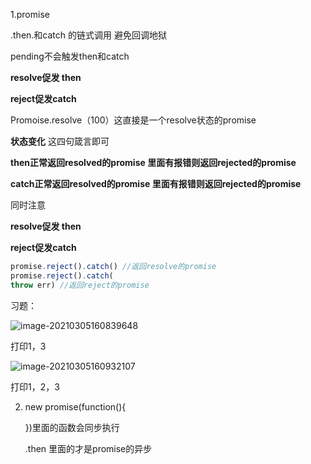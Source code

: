 1.promise

.then.和catch 的链式调用 避免回调地狱

pending不会触发then和catch

**resolve促发 then**

**reject促发catch**

Promoise.resolve（100）这直接是一个resolve状态的promise



**状态变化**  这四句箴言即可

**then正常返回resolved的promise 里面有报错则返回rejected的promise**

**catch正常返回resolved的promise 里面有报错则返回rejected的promise**

同时注意

**resolve促发 then**

**reject促发catch**

```js
promise.reject().catch() //返回resolve的promise
promise.reject().catch(
throw err) //返回reject的promise
```

习题：

![image-20210305160839648](C:\Users\legion\AppData\Roaming\Typora\typora-user-images\image-20210305160839648.png)

打印1，3

![image-20210305160932107](C:\Users\legion\AppData\Roaming\Typora\typora-user-images\image-20210305160932107.png)



打印1，2，3

2. new promise(function(){

   })里面的函数会同步执行

   .then 里面的才是promise的异步